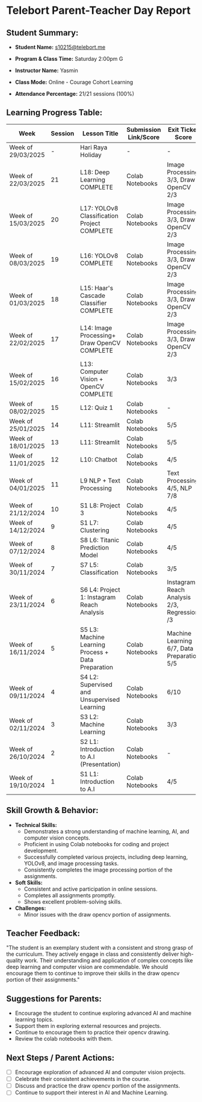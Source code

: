 # Telebort Parent-Teacher Day Report

## Student Summary:

* **Student Name:** s10215@telebort.me

* **Program & Class Time:** Saturday 2:00pm G

* **Instructor Name:** Yasmin 

* **Class Mode:** Online - Courage Cohort Learning

* **Attendance Percentage:** 21/21 sessions (100%)


## Learning Progress Table:

| Week             | Session | Lesson Title                                       | Submission Link/Score | Exit Ticket Score                                 | Progress Rating |
|------------------|---------|----------------------------------------------------|-----------------------|-------------------------------------------------|-----------------|
| Week of 29/03/2025 | -       | Hari Raya Holiday                                  | -                     | -                                               | ☆☆☆☆☆         |
| Week of 22/03/2025 | 21      | L18: Deep Learning COMPLETE                      | Colab Notebooks       | Image Processing 3/3, Draw OpenCV 2/3            | ★★★★☆        |
| Week of 15/03/2025 | 20      | L17: YOLOv8 Classification Project COMPLETE        | Colab Notebooks       | Image Processing 3/3, Draw OpenCV 2/3            | ★★★★☆        |
| Week of 08/03/2025 | 19      | L16: YOLOv8 COMPLETE                              | Colab Notebooks       | Image Processing 3/3, Draw OpenCV 2/3            | ★★★★☆        |
| Week of 01/03/2025 | 18      | L15: Haar's Cascade Classifier COMPLETE           | Colab Notebooks       | Image Processing 3/3, Draw OpenCV 2/3            | ★★★★☆        |
| Week of 22/02/2025 | 17      | L14: Image Processing+ Draw OpenCV COMPLETE       | Colab Notebooks       | Image Processing 3/3, Draw OpenCV 2/3            | ★★★★☆        |
| Week of 15/02/2025 | 16      | L13: Computer Vision + OpenCV COMPLETE            | Colab Notebooks       | 3/3                                             | ★★★★☆        |
| Week of 08/02/2025 | 15      | L12: Quiz 1                                        | Colab Notebooks       | -                                               | ★★★★☆        |
| Week of 25/01/2025 | 14      | L11: Streamlit                                     | Colab Notebooks       | 5/5                                             | ★★★★☆        |
| Week of 18/01/2025 | 13      | L11: Streamlit                                     | Colab Notebooks       | 5/5                                             | ★★★★☆        |
| Week of 11/01/2025 | 12      | L10: Chatbot                                       | Colab Notebooks       | 4/5                                             | ★★★★☆        |
| Week of 04/01/2025 | 11      | L9 NLP + Text Processing                           | Colab Notebooks       | Text Processing 4/5, NLP 7/8                   | ★★★★☆        |
| Week of 21/12/2024 | 10      | S1 L8: Project 3                                   | Colab Notebooks       | 4/5                                             | ★★★★☆        |
| Week of 14/12/2024 | 9       | S1 L7: Clustering                                  | Colab Notebooks       | 4/5                                             | ★★★★☆        |
| Week of 07/12/2024 | 8       | S8 L6: Titanic Prediction Model                    | Colab Notebooks       | 4/5                                             | ★★★★☆        |
| Week of 30/11/2024 | 7       | S7 L5: Classification                              | Colab Notebooks       | 3/5                                             | ★★★★☆        |
| Week of 23/11/2024 | 6       | S6 L4: Project 1: Instagram Reach Analysis         | Colab Notebooks       | Instagram Reach Analysis 2/3, Regression /3    | ★★★★☆        |
| Week of 16/11/2024 | 5       | S5 L3: Machine Learning Process + Data Preparation | Colab Notebooks       | Machine Learning 6/7, Data Preparation 5/5     | ★★★★★        |
| Week of 09/11/2024 | 4       | S4 L2: Supervised and Unsupervised Learning        | Colab Notebooks       | 6/10                                            | ★★★★☆        |
| Week of 02/11/2024 | 3       | S3 L2: Machine Learning                            | Colab Notebooks       | 3/3                                             | ★★★★☆        |
| Week of 26/10/2024 | 2       | S2 L1: Introduction to A.I (Presentation)          | Colab Notebooks       | -                                               | ★★★★☆        |
| Week of 19/10/2024 | 1       | S1 L1: Introduction to A.I                         | Colab Notebooks       | 4/5                                             | ★★★★☆        |

## Skill Growth & Behavior:

* **Technical Skills:**
    * Demonstrates a strong understanding of machine learning, AI, and computer vision concepts.
    * Proficient in using Colab notebooks for coding and project development.
    * Successfully completed various projects, including deep learning, YOLOv8, and image processing tasks.
    * Consistently completes the image processing portion of the assignments.
* **Soft Skills:**
    * Consistent and active participation in online sessions.
    * Completes all assignments promptly.
    * Shows excellent problem-solving skills.
* **Challenges:**
    * Minor issues with the draw opencv portion of assignments.

## Teacher Feedback:

"The student is an exemplary student with a consistent and strong grasp of the curriculum. They actively engage in class and consistently deliver high-quality work. Their understanding and application of complex concepts like deep learning and computer vision are commendable. We should encourage them to continue to improve their skills in the draw opencv portion of their assignments."

## Suggestions for Parents:

* Encourage the student to continue exploring advanced AI and machine learning topics.
* Support them in exploring external resources and projects.
* Continue to encourage them to practice their opencv drawing.
* Review the colab notebooks with them.

## Next Steps / Parent Actions:

* [ ] Encourage exploration of advanced AI and computer vision projects.
* [ ] Celebrate their consistent achievements in the course.
* [ ] Discuss and practice the draw opencv portion of the assignments.
* [ ] Continue to support their interest in AI and Machine Learning.